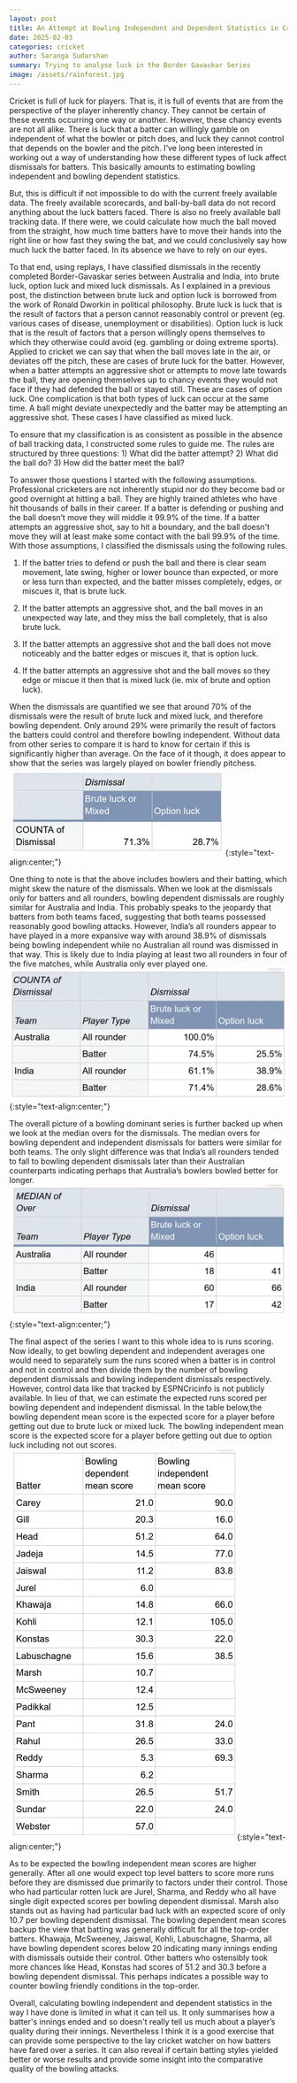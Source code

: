 ```yaml
---
layout: post
title: An Attempt at Bowling Independent and Dependent Statistics in Cricket
date: 2025-02-03
categories: cricket
author: Saranga Sudarshan
summary: Trying to analyse luck in the Border Gavaskar Series
image: /assets/rainforest.jpg
---
```

Cricket is full of luck for players. That is, it is full of events that are from the perspective of the player inherently chancy. They cannot be certain of these events occurring one way or another. However, these chancy events are not all alike. There is luck that a batter can willingly gamble on independent of what the bowler or pitch does, and luck they cannot control that depends on the bowler and the pitch. I’ve long been interested in working out a way of understanding how these different types of luck affect dismissals for batters. This basically amounts to estimating bowling independent and bowling dependent statistics.

But, this is difficult if not impossible to do with the current freely available data. The freely available scorecards, and ball-by-ball data do not record anything about the luck batters faced. There is also no freely available ball tracking data. If there were, we could calculate how much the ball moved from the straight, how much time batters have to move their hands into the right line or how fast they swing the bat, and we could conclusively say how much luck the batter faced. In its absence we have to rely on our eyes.

To that end, using replays, I have classified dismissals in the recently completed Border-Gavaskar series between Australia and India, into brute luck, option luck and mixed luck dismissals. As I explained in a previous post, the distinction between brute luck and option luck is borrowed from the work of Ronald Dworkin in political philosophy. Brute luck is luck that is the result of factors that a person cannot reasonably control or prevent (eg. various cases of disease, unemployment or disabilities). Option luck is luck that is the result of factors that a person willingly opens themselves to which they otherwise could avoid (eg. gambling or doing extreme sports). Applied to cricket we can say that when the ball moves late in the air, or deviates off the pitch, these are cases of brute luck for the batter. However, when a batter attempts an aggressive shot or attempts to move late towards the ball, they are opening themselves up to chancy events they would not face if they had defended the ball or stayed still. These are cases of option luck. One complication is that both types of luck can occur at the same time. A ball might deviate unexpectedly and the batter may be attempting an aggressive shot. These cases I have classified as mixed luck.

To ensure that my classification is as consistent as possible in the absence of ball tracking data, I constructed some rules to guide me. The rules are structured by three questions: 1) What did the batter attempt? 2) What did the ball do? 3) How did the batter meet the ball?

To answer those questions I started with the following assumptions. Professional cricketers are not inherently stupid nor do they become bad or good overnight at hitting a ball. They are highly trained athletes who have hit thousands of balls in their career. If a batter is defending or pushing and the ball doesn’t move they will middle it 99.9% of the time. If a batter attempts an aggressive shot, say to hit a boundary, and the ball doesn't move they will at least make some contact with the ball 99.9% of the time. With those assumptions, I classified the dismissals using the following rules.

1. If the batter tries to defend or push the ball and there is clear seam movement, late swing, higher or lower bounce than expected, or more or less turn than expected, and the batter misses completely, edges, or miscues it, that is brute luck.

2. If the batter attempts an aggressive shot, and the ball moves in an unexpected way late, and they miss the ball completely, that is also brute luck.

3. If the batter attempts an aggressive shot and the ball does not move noticeably and the batter edges or miscues it, that is option luck.

4. If the batter attempts an aggressive shot and the ball moves so they edge or miscue it then that is mixed luck (ie. mix of brute and option luck).

When the dismissals are quantified we see that around 70% of the dismissals were the result of brute luck and mixed luck, and therefore bowling dependent. Only around 29% were primarily the result of factors the batters could control and therefore bowling independent. Without data from other series to compare it is hard to know for certain if this is significantly higher than average. On the face of it though, it does appear to show that the series was largely played on bowler friendly pitchess.
![table1](/assets/table1.png){:style="text-align:center;"}

One thing to note is that the above includes bowlers and their batting, which might skew the nature of the dismissals. When we look at the dismissals only for batters and all rounders, bowling dependent dismissals are roughly similar for Australia and India. This probably speaks to the jeopardy that batters from both teams faced, suggesting that both teams possessed reasonably good bowling attacks. However, India’s all rounders appear to have played in a more expansive way with around 38.9% of dismissals being bowling independent while no Australian all round was dismissed in that way. This is likely due to India playing at least two all rounders in four of the five matches, while Australia only ever played one.
![table1](/assets/table2.png){:style="text-align:center;"}

The overall picture of a bowling dominant series is further backed up when we look at the median overs for the dismissals. The median overs for bowling dependent and independent dismissals for batters were similar for both teams. The only slight difference was that India’s all rounders tended to fall to bowling dependent dismissals later than their Australian counterparts indicating perhaps that Australia’s bowlers bowled better for longer.
![table1](/assets/table3.png){:style="text-align:center;"}

The final aspect of the series I want to this whole idea to is runs scoring. Now ideally, to get bowling dependent and independent averages one would need to separately sum the runs scored when a batter is in control and not in control and then divide them by the number of bowling dependent dismissals and bowling independent dismissals respectively. However, control data like that tracked by ESPNCricinfo is not publicly available. In lieu of that, we can estimate the expected runs scored per bowling dependent and independent dismissal. In the table below,the bowling dependent mean score is the expected score for a player before getting out due to brute luck or mixed luck. The bowling independent mean score is the expected score for a player before getting out due to option luck including not out scores.
![table1](/assets/table4.png){:style="text-align:center;"}

As to be expected the bowling independent mean scores are higher generally. After all one would expect top level batters to score more runs before they are dismissed due primarily to factors under their control. Those who had particular rotten luck are Jurel, Sharma, and Reddy who all have single digit expected scores per bowling dependent dismissal. Marsh also stands out as having had particular bad luck with an expected score of only 10.7 per bowling dependent dismissal. The bowling dependent mean scores backup the view that batting was generally difficult for all the top-order batters. Khawaja, McSweeney, Jaiswal, Kohli, Labuschagne, Sharma, all have bowling dependent scores below 20 indicating many innings ending with dismissals outside their control. Other batters who ostensibly took more chances like Head, Konstas had scores of 51.2 and 30.3 before a bowling dependent dismissal. This perhaps indicates a possible way to counter bowling friendly conditions in the top-order.

Overall, calculating bowling independent and dependent statistics in the way I have done is limited in what it can tell us. It only summarises how a batter's innings ended and so doesn't really tell us much about a player’s quality during their innings. Nevertheless I think it is a good exercise that can provide some perspective to the lay cricket watcher on how batters have fared over a series. It can also reveal if certain batting styles yielded better or worse results and provide some insight into the comparative quality of the bowling attacks.